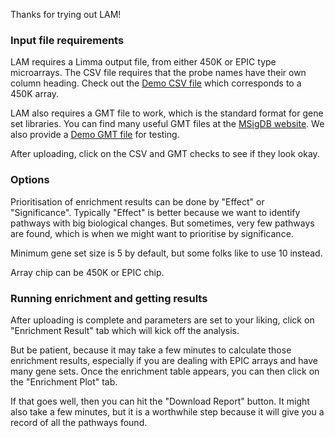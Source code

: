 Thanks for trying out LAM!

### Input file requirements

LAM requires a Limma output file, from either 450K or EPIC type microarrays.
The CSV file requires that the probe names have their own column heading.
Check out the [Demo CSV file](https://raw.githubusercontent.com/markziemann/gmea_app/main/example_data/DMPs_sample.csv) which corresponds to a 450K array.

LAM also requires a GMT file to work, which is the standard format for gene set
libraries.
You can find many useful GMT files at the [MSigDB website](https://www.gsea-msigdb.org/gsea/msigdb/human/collections.jsp).
We also provide a [Demo GMT file](https://raw.githubusercontent.com/markziemann/gmea_app/main/example_data/mysets.gmt) for testing.

After uploading, click on the CSV and GMT checks to see if they look okay.

### Options

Prioritisation of enrichment results can be done by "Effect" or "Significance".
Typically "Effect" is better because we want to identify pathways with big
biological changes.
But sometimes, very few pathways are found, which is when we might want to
prioritise by significance.

Minimum gene set size is 5 by default, but some folks like to use 10 instead.

Array chip can be 450K or EPIC chip.

### Running enrichment and getting results

After uploading is complete and parameters are set to your liking, click on
"Enrichment Result" tab which will kick off the analysis.

But be patient, because it may take a few minutes to calculate those enrichment
results, especially if you are dealing with EPIC arrays and have many gene sets.
Once the enrichment table appears, you can then click on the "Enrichment Plot"
tab.

If that goes well, then you can hit the "Download Report" button.
It might also take a few minutes, but it is a worthwhile step because it will
give you a record of all the pathways found.